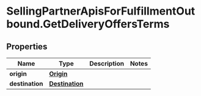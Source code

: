# SellingPartnerApisForFulfillmentOutbound.GetDeliveryOffersTerms

## Properties

Name | Type | Description | Notes
------------ | ------------- | ------------- | -------------
**origin** | [**Origin**](Origin.md) |  | 
**destination** | [**Destination**](Destination.md) |  | 


